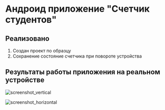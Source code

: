 # Андроид приложение "Счетчик студентов"

## Реализовано
1. Создан проект по образцу
2. Сохранение состояние счетчика при повороте устройства

## Результаты работы приложения на реальном устройстве
![screenshot_vertical]() 

![screenshot_horizontal]()
